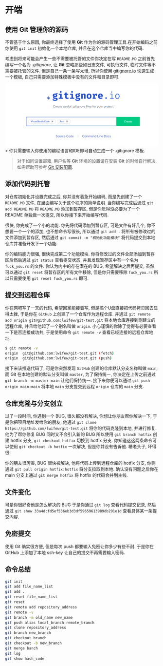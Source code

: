 # 开端

## 使用 Git 管理你的源码

不管基于什么原因, 你最终选择了使用 **Git** 作为你的源码管理工具.在开始编码之前你使用 `git init` 初始化一个本地仓库, 并且在这个仓库当中编写你的代码.

考虑到将来可能会产生一些不需要被托管的文件你决定在写 `README.MD` 之前首先编写一个名为 *.gitignore*, 让 **Git** 忽略那些如日志文件, 可执行文件, 临时文件等不需要被托管的文件. 但是自己一条一条写太慢, 所以你使用 [gitignore.io](https://www.toptal.com/developers/gitignore) 快速生成一个模板, 自己只需要添加特殊模板中没有的文件和目录即可.

<div align=center> <img src="../.resources/gitignore.io.png"></div>
> 你只需要输入你使用的编程语言和IDE即可自动生成一个 .gitignore 模板.

> 对于如同设置邮箱, 用户名等 **Git** 环境的设置请在安装 **Git** 的时候自行解决, 如需帮助可参考 [Git 安装配置](../00-安装配置&基础概念.md).

## 添加代码到托管

<!-- 添加到托管(git add .) -->
对仓库初始化并设置完成之后, 你并没有着急开始编码, 而是先创建了一个 `README.MD` 文件, 在里面编写关于这个程序的简单说明. 当你编写完成后通过 `git add README.MD` 将 `README.MD` 添加到暂存区, 但是你觉得没必要为了一个 README 单独做一次提交, 所以你接下来开始编写代码.

很快, 你完成了一个小的功能. 你先将代码添加到暂存区, 可是文件有好几个, 你不想要一个一个的添加, 也不想命令写很长, 所以通过 `git add .` 将所有被修改过的文件添加到暂存区, 然后通过 `git commit -m "初始化功能模块"` 将代码提交到本地仓库并准备开发下一个功能.

你的编码能力很强, 很快完成第二个功能模块. 你将修改过的文件全部添加到暂存区后然后通过 `git status` 查看提交状态, 并且发现暂存区中有一个名为 `fuck_you.rs` 的文件. 你认为内中的存在潜在的 BUG, 希望解决之后再提交, 虽然可以通过 `git reset` 将暂存区的所有文件移除, 但是你只需要移除 `fuck_you.rs` 所以只需要使用 `git reset fuck_you.rs` 即可.

## 提交到远程仓库
<!-- 提交代码 功能完成 -->
<!-- 连接远程仓库 将代码上传到远程仓库, 方便与他人协作开发 -->

你在网吧写了一天的代码, 希望回家能接着写, 但是搞个U盘直接把代码拷贝回去显得太挫, 于是你在 `GitHub` 上创建了一个仓库作为远程仓库. 并通过 `git remote add origin git@github.com:lwifew/git-test.git` 将本地仓库连接到刚建立的远程仓库, 并且给他起了一个别名叫做 `origin`. 小心谨慎的你除了觉得有必要查看一下是否连接成功共, 于是使用命令 `git remote -v` 查看已经连接的远程仓库地址.

```bash
$ git remote -v
origin  git@github.com:lwifew/git-test.git (fetch)
origin  git@github.com:lwifew/git-test.git (push)
```

接下来该推送代码了, 可是你突然发现 `GitHub` 创建的仓库默认分支名称叫做 `main`, 而 Git 在本地创建的默认分支叫做 `master`, 为了保持统一, 你决定在上传之前通过 `git branch -m master main` 让他们保持统一. 接下来你便可以通过 `git push origin main:main` 将本地 `main` 分支提交到远程 `origin` 仓库的 `main` 分支.

## 仓库克隆与分支创立

过了一段时间, 你遇到一个 BUG, 很久都没有解决, 你想让你朋友帮你解决一下, 于是你把项目地址发给你的朋友, 他通过 `git clone https://github.com/lwifew/git-test.git` 将你的代码克隆到本地, 并进行修复. 他为了帮你修复 BUG 同时又不会引入新的 BUG 所以使用 `git branch hotfix` 创建 hotfix 分支, `git checkout hotfix` 切换到 hotfix 分支. 你知道这这两条命令可以使用 `git checkout -b hotfix` 一次解决, 但是你并没有告诉他. 糟老头子, 坏得很!

你的朋友很厉害, BUG 很快被解决, 他将代码上传到远程仓库的 hotfix 分支, 你则通过 `git pull origin hotfix:hotfix` 将分支拉取到本地. 确认没有问题之后你在 main 分支上通过 `git merge hotfix` 将 hotfix 的代码合并到主线.

## 文件变化

可是你很好奇他是怎么解决的 BUG 于是你通过 `git log` 查看代码提交记录, 然后通过 `git show 33a4dcfd5ef536eb3d3df59659613989db291e1d` 查看具体某一条提交内容.

## 免密提交

使用 Git 确实很方便, 但是每次 push 都要输入免密让你多少有些不耐. 于是你在 GitHub 上添加了本地 ssh-key 让自己的提交不再需要输入密码.

<!-- 保持良好的提交记录 时间久了, 你发现自己的提交记录非常凌乱, 可利用价值不高 -->

## 命令总结

```bash
git init
git add file_name_list
git add .
git reset file_name_list
git reset
git remote add repository_address
git remote -v
git branch -m old_name new_name
git push alias local_branch:remote_branch
git clone repository_address
git branch new_branch
git checkout branch
git checkout -b new_branch
git merge banch
git log
git show hash_code
```
